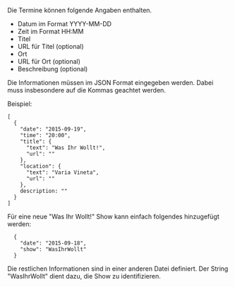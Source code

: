 Die Termine können folgende Angaben enthalten.

* Datum im Format YYYY-MM-DD
* Zeit im Format HH:MM
* Titel
* URL für Titel (optional)
* Ort
* URL für Ort (optional)
* Beschreibung (optional)

Die Informationen müssen im JSON Format eingegeben werden. Dabei muss insbesondere auf die Kommas geachtet werden.

Beispiel:

```
[
  {
    "date": "2015-09-19",
    "time": "20:00",
    "title": {
      "text": "Was Ihr Wollt!",
      "url": ""
    },
    "location": {
      "text": "Varia Vineta",
      "url": ""
    },
    description: ""
  }
]
```

Für eine neue "Was Ihr Wollt!" Show kann einfach folgendes hinzugefügt werden:

```
  {
    "date": "2015-09-18",
    "show": "WasIhrWollt"
  }
```

Die restlichen Informationen sind in einer anderen Datei definiert. Der String "WasIhrWollt" dient dazu, die Show zu
identifizieren.

